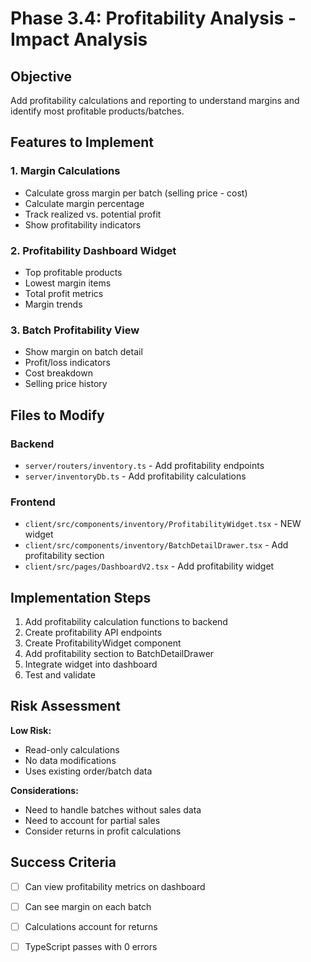 # Phase 3.4: Profitability Analysis - Impact Analysis

## Objective
Add profitability calculations and reporting to understand margins and identify most profitable products/batches.

## Features to Implement

### 1. Margin Calculations
- Calculate gross margin per batch (selling price - cost)
- Calculate margin percentage
- Track realized vs. potential profit
- Show profitability indicators

### 2. Profitability Dashboard Widget
- Top profitable products
- Lowest margin items
- Total profit metrics
- Margin trends

### 3. Batch Profitability View
- Show margin on batch detail
- Profit/loss indicators
- Cost breakdown
- Selling price history

## Files to Modify

### Backend
- `server/routers/inventory.ts` - Add profitability endpoints
- `server/inventoryDb.ts` - Add profitability calculations

### Frontend  
- `client/src/components/inventory/ProfitabilityWidget.tsx` - NEW widget
- `client/src/components/inventory/BatchDetailDrawer.tsx` - Add profitability section
- `client/src/pages/DashboardV2.tsx` - Add profitability widget

## Implementation Steps

1. Add profitability calculation functions to backend
2. Create profitability API endpoints
3. Create ProfitabilityWidget component
4. Add profitability section to BatchDetailDrawer
5. Integrate widget into dashboard
6. Test and validate

## Risk Assessment

**Low Risk:**
- Read-only calculations
- No data modifications
- Uses existing order/batch data

**Considerations:**
- Need to handle batches without sales data
- Need to account for partial sales
- Consider returns in profit calculations

## Success Criteria

- [ ] Can view profitability metrics on dashboard
- [ ] Can see margin on each batch
- [ ] Calculations account for returns
- [ ] TypeScript passes with 0 errors

